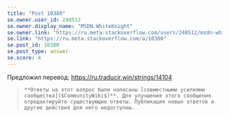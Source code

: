 ```yaml
---
title: "Post 10380"
se.owner.user_id: 240512
se.owner.display_name: "MSDN.WhiteKnight"
se.owner.link: "https://ru.meta.stackoverflow.com/users/240512/msdn-whiteknight"
se.link: "https://ru.meta.stackoverflow.com/a/10380"
se.post_id: 10380
se.post_type: answer
se.score: 4
---
```

<p>Предложил перевод: <a href="https://ru.traducir.win/strings/14104" rel="nofollow noreferrer">https://ru.traducir.win/strings/14104</a></p>

<blockquote>
  <p><code>**Ответы на этот вопрос были написаны [совместными усилиями сообщества]($CommunityWiki$)**. Для улучшения этого сообщения отредактируйте существующие ответы. Публикация новых ответов и другие действия для него недоступны.</code></p>
</blockquote>
